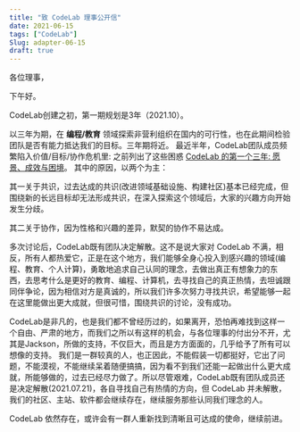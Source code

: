 ```yaml
---
title: "致 CodeLab 理事公开信"
date: 2021-06-15
tags: ["CodeLab"]
Slug: adapter-06-15
draft: true
---
```



各位理事，

下午好。

CodeLab创建之初，第一期规划是3年（2021.10）。

<!--truncate-->


以三年为期，在 **编程/教育** 领域探索非营利组织在国内的可行性，也在此期间检验团队是否有能力抵达我们的目标。三年期将近。 最近半年，CodeLab团队成员频繁陷入价值/目标/协作危机里: 之前列出了这些困惑 [CodeLab 的第一个三年: 愿景、成效与困境](https://discuss.codelab.club/t/topic/116)。 其中的原因，以两个为主：

其一关于共识，过去达成的共识(改进领域基础设施、构建社区)基本已经完成，但围绕新的长远目标却无法形成共识，在深入探索这个领域后，大家的兴趣方向开始发生分歧。  

其二关于协作，因为性格和兴趣的差异，默契的协作不易达成。

多次讨论后，CodeLab既有团队决定解散。这不是说大家对 CodeLab 不满，相反，所有人都热爱它，正是在这个地方，我们能够全身心投入到感兴趣的领域(编程、教育、个人计算)，勇敢地追求自己认同的理念，去做出真正有想象力的东西，去思考什么是更好的教育、编程、计算机，去寻找自己的真正热情，去坦诚跟同伴争论，因为相信对方是真诚的，所以我们许多次努力寻找共识，希望能够一起在这里能做出更大成就，但很可惜，围绕共识的讨论，没有成功。

CodeLab是非凡的，也是我们都不曾经历过的，如果离开，恐怕再难找到这样一个自由、严肃的地方，而我们之所以有这样的机会，与各位理事的付出分不开，尤其是Jackson，所做的支持，不仅巨大，而且是方方面面的，几乎给予了所有可以想像的支持。 我们是一群较真的人，也正因此，不能假装一切都挺好，它出了问题，不能漠视，不能继续呆着随便搞搞，因为看不到我们还能一起做出什么更大成就，所能够做的，过去已经尽力做了。所以尽管艰难，CodeLab既有团队成员还是决定解散(2021.07.21)，各自寻找自己有热情的方向，但 CodeLab 并未解散，我们的社区、主站、软件都会继续存在，继续服务那些认同我们理念的人。

CodeLab 依然存在，或许会有一群人重新找到清晰且可达成的使命，继续前进。